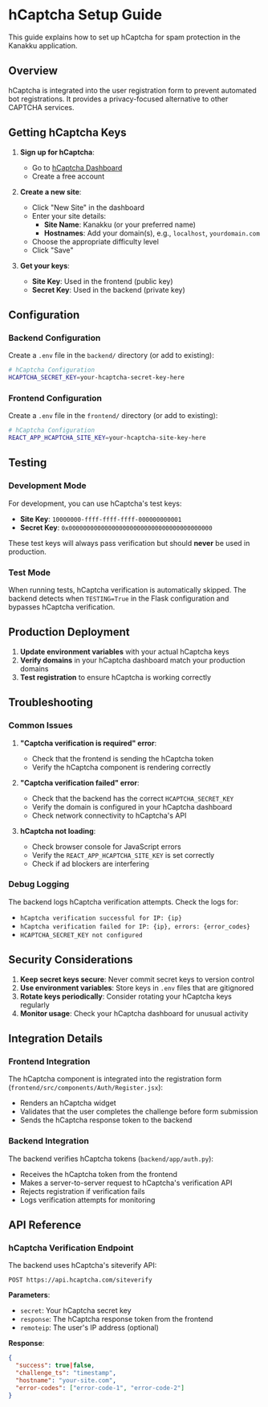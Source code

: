 # hCaptcha Setup Guide

This guide explains how to set up hCaptcha for spam protection in the Kanakku application.

## Overview

hCaptcha is integrated into the user registration form to prevent automated bot registrations. It provides a privacy-focused alternative to other CAPTCHA services.

## Getting hCaptcha Keys

1. **Sign up for hCaptcha**:
   - Go to [hCaptcha Dashboard](https://dashboard.hcaptcha.com/)
   - Create a free account

2. **Create a new site**:
   - Click "New Site" in the dashboard
   - Enter your site details:
     - **Site Name**: Kanakku (or your preferred name)
     - **Hostnames**: Add your domain(s), e.g., `localhost`, `yourdomain.com`
   - Choose the appropriate difficulty level
   - Click "Save"

3. **Get your keys**:
   - **Site Key**: Used in the frontend (public key)
   - **Secret Key**: Used in the backend (private key)

## Configuration

### Backend Configuration

Create a `.env` file in the `backend/` directory (or add to existing):

```bash
# hCaptcha Configuration
HCAPTCHA_SECRET_KEY=your-hcaptcha-secret-key-here
```

### Frontend Configuration

Create a `.env` file in the `frontend/` directory (or add to existing):

```bash
# hCaptcha Configuration
REACT_APP_HCAPTCHA_SITE_KEY=your-hcaptcha-site-key-here
```

## Testing

### Development Mode

For development, you can use hCaptcha's test keys:

- **Site Key**: `10000000-ffff-ffff-ffff-000000000001`
- **Secret Key**: `0x0000000000000000000000000000000000000000`

These test keys will always pass verification but should **never** be used in production.

### Test Mode

When running tests, hCaptcha verification is automatically skipped. The backend detects when `TESTING=True` in the Flask configuration and bypasses hCaptcha verification.

## Production Deployment

1. **Update environment variables** with your actual hCaptcha keys
2. **Verify domains** in your hCaptcha dashboard match your production domains
3. **Test registration** to ensure hCaptcha is working correctly

## Troubleshooting

### Common Issues

1. **"Captcha verification is required" error**:
   - Check that the frontend is sending the hCaptcha token
   - Verify the hCaptcha component is rendering correctly

2. **"Captcha verification failed" error**:
   - Check that the backend has the correct `HCAPTCHA_SECRET_KEY`
   - Verify the domain is configured in your hCaptcha dashboard
   - Check network connectivity to hCaptcha's API

3. **hCaptcha not loading**:
   - Check browser console for JavaScript errors
   - Verify the `REACT_APP_HCAPTCHA_SITE_KEY` is set correctly
   - Check if ad blockers are interfering

### Debug Logging

The backend logs hCaptcha verification attempts. Check the logs for:

- `hCaptcha verification successful for IP: {ip}`
- `hCaptcha verification failed for IP: {ip}, errors: {error_codes}`
- `HCAPTCHA_SECRET_KEY not configured`

## Security Considerations

1. **Keep secret keys secure**: Never commit secret keys to version control
2. **Use environment variables**: Store keys in `.env` files that are gitignored
3. **Rotate keys periodically**: Consider rotating your hCaptcha keys regularly
4. **Monitor usage**: Check your hCaptcha dashboard for unusual activity

## Integration Details

### Frontend Integration

The hCaptcha component is integrated into the registration form (`frontend/src/components/Auth/Register.jsx`):

- Renders an hCaptcha widget
- Validates that the user completes the challenge before form submission
- Sends the hCaptcha response token to the backend

### Backend Integration

The backend verifies hCaptcha tokens (`backend/app/auth.py`):

- Receives the hCaptcha token from the frontend
- Makes a server-to-server request to hCaptcha's verification API
- Rejects registration if verification fails
- Logs verification attempts for monitoring

## API Reference

### hCaptcha Verification Endpoint

The backend uses hCaptcha's siteverify API:

```
POST https://api.hcaptcha.com/siteverify
```

**Parameters**:
- `secret`: Your hCaptcha secret key
- `response`: The hCaptcha response token from the frontend
- `remoteip`: The user's IP address (optional)

**Response**:
```json
{
  "success": true|false,
  "challenge_ts": "timestamp",
  "hostname": "your-site.com",
  "error-codes": ["error-code-1", "error-code-2"]
}
``` 